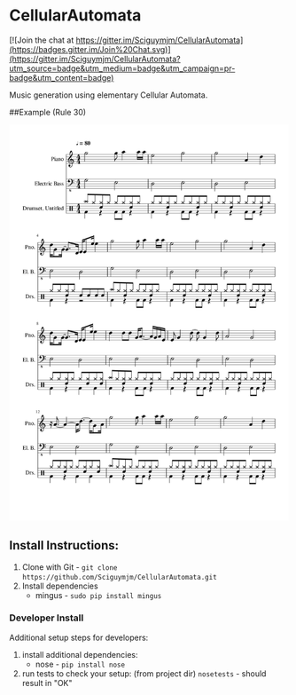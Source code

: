 # CellularAutomata

[![Join the chat at https://gitter.im/Sciguymjm/CellularAutomata](https://badges.gitter.im/Join%20Chat.svg)](https://gitter.im/Sciguymjm/CellularAutomata?utm_source=badge&utm_medium=badge&utm_campaign=pr-badge&utm_content=badge)


Music generation using elementary Cellular Automata.


##Example (Rule 30)

![Rule 30 Example](song-1.png)


## Install Instructions:

1. Clone with Git - `git clone https://github.com/Sciguymjm/CellularAutomata.git`
2. Install dependencies
    - mingus - `sudo pip install mingus`

### Developer Install ###

Additional setup steps for developers:

1. install additional dependencies:
    * nose - `pip install nose`
2. run tests to check your setup: (from project dir) `nosetests` - should result in "OK"